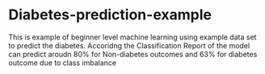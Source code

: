 # Diabetes-prediction-example

This is example of beginner level machine learning using example data set to predict the diabetes. Accoridng the Classification Report of the model can predict aroudn 80% for Non-diabetes outcomes and 63% for diabetes outcome due to class imbalance 
